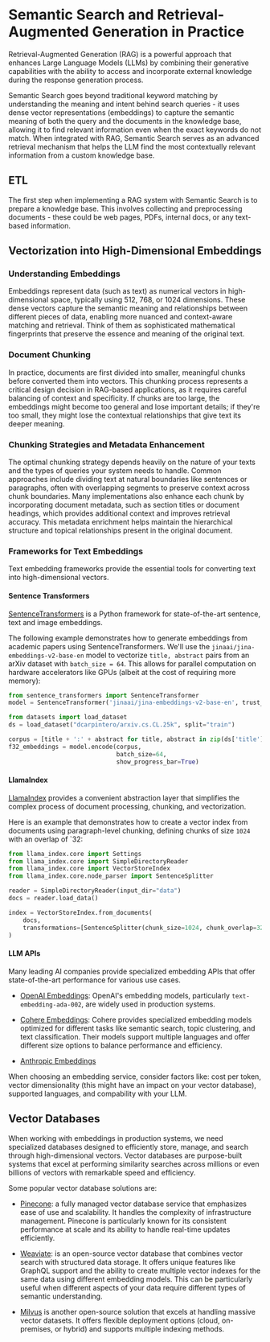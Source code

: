 # Semantic Search and Retrieval-Augmented Generation in Practice

Retrieval-Augmented Generation (RAG) is a powerful approach that enhances Large Language Models (LLMs) by combining their generative capabilities with the ability to access and incorporate external knowledge during the response generation process.

Semantic Search goes beyond traditional keyword matching by understanding the meaning and intent behind search queries - it uses dense vector representations (embeddings) to capture the semantic meaning of both the query and the documents in the knowledge base, allowing it to find relevant information even when the exact keywords do not match. When integrated with RAG, Semantic Search serves as an advanced retrieval mechanism that helps the LLM find the most contextually relevant information from a custom knowledge base.

## ETL

The first step when implementing a RAG system with Semantic Search is to prepare a knowledge base. This involves collecting and preprocessing documents - these could be web pages, PDFs, internal docs, or any text-based information.

## Vectorization into High-Dimensional Embeddings

### Understanding Embeddings

Embeddings represent data (such as text) as numerical vectors in high-dimensional space, typically using 512, 768, or 1024 dimensions. These dense vectors capture the semantic meaning and relationships between different pieces of data, enabling more nuanced and context-aware matching and retrieval. Think of them as sophisticated mathematical fingerprints that preserve the essence and meaning of the original text.

### Document Chunking

In practice, documents are first divided into smaller, meaningful chunks before converted them into vectors. This chunking process represents a critical design decision in RAG-based applications, as it requires careful balancing of context and specificity. If chunks are too large, the embeddings might become too general and lose important details; if they're too small, they might lose the contextual relationships that give text its deeper meaning.

### Chunking Strategies and Metadata Enhancement

The optimal chunking strategy depends heavily on the nature of your texts and the types of queries your system needs to handle. Common approaches include dividing text at natural boundaries like sentences or paragraphs, often with overlapping segments to preserve context across chunk boundaries. Many implementations also enhance each chunk by incorporating document metadata, such as section titles or document headings, which provides additional context and improves retrieval accuracy. This metadata enrichment helps maintain the hierarchical structure and topical relationships present in the original document.

### Frameworks for Text Embeddings

Text embedding frameworks provide the essential tools for converting text into high-dimensional vectors.

#### Sentence Transformers

[SentenceTransformers](https://huggingface.co/sentence-transformers) is a Python framework for state-of-the-art sentence, text and image embeddings.

The following example demonstrates how to generate embeddings from academic papers using SentenceTransformers. We'll use the `jinaai/jina-embeddings-v2-base-en` model to vectorize `title, abstract` pairs from an arXiv dataset with `batch_size = 64`. This allows for parallel computation on hardware accelerators like GPUs (albeit at the cost of requiring more memory): 

```python
from sentence_transformers import SentenceTransformer
model = SentenceTransformer('jinaai/jina-embeddings-v2-base-en', trust_remote_code=True)

from datasets import load_dataset
ds = load_dataset("dcarpintero/arxiv.cs.CL.25k", split="train")

corpus = [title + ':' + abstract for title, abstract in zip(ds['title'], ds['abstract'])]
f32_embeddings = model.encode(corpus,
                              batch_size=64,
                              show_progress_bar=True)
```

#### LlamaIndex

[LlamaIndex](https://docs.llamaindex.ai/en/stable/) provides a convenient abstraction layer that simplifies the complex process of document processing, chunking, and vectorization. 

Here is an example that demonstrates how to create a vector index from documents using paragraph-level chunking, defining chunks of size `1024` with an overlap of `32:

```python
from llama_index.core import Settings
from llama_index.core import SimpleDirectoryReader
from llama_index.core import VectorStoreIndex
from llama_index.core.node_parser import SentenceSplitter

reader = SimpleDirectoryReader(input_dir="data")
docs = reader.load_data()

index = VectorStoreIndex.from_documents(
    docs,
    transformations=[SentenceSplitter(chunk_size=1024, chunk_overlap=32)],
)
```

#### LLM APIs

Many leading AI companies provide specialized embedding APIs that offer state-of-the-art performance for various use cases. 

- [OpenAI Embeddings](https://platform.openai.com/docs/guides/embeddings): OpenAI's embedding models, particularly `text-embedding-ada-002`, are widely used in production systems.

- [Cohere Embeddings](https://docs.cohere.com/v2/docs/embeddings): Cohere provides specialized embedding models optimized for different tasks like semantic search, topic clustering, and text classification. Their models support multiple languages and offer different size options to balance performance and efficiency.

- [Anthropic Embeddings](https://docs.anthropic.com/en/docs/build-with-claude/embeddings)

When choosing an embedding service, consider factors like: cost per token, vector dimensionality (this might have an impact on your vector database), supported languages, and compability with your LLM.

## Vector Databases

When working with embeddings in production systems, we need specialized databases designed to efficiently store, manage, and search through high-dimensional vectors. Vector databases are purpose-built systems that excel at performing similarity searches across millions or even billions of vectors with remarkable speed and efficiency.

Some popular vector database solutions are:

- [Pinecone](https://www.pinecone.io/): a fully managed vector database service that emphasizes ease of use and scalability. It handles the complexity of infrastructure management. Pinecone is particularly known for its consistent performance at scale and its ability to handle real-time updates efficiently.

- [Weaviate](https://weaviate.io/): is an open-source vector database that combines vector search with structured data storage. It offers unique features like GraphQL support and the ability to create multiple vector indexes for the same data using different embedding models. This can be particularly useful when different aspects of your data require different types of semantic understanding.

- [Milvus](https://milvus.io/) is another open-source solution that excels at handling massive vector datasets. It offers flexible deployment options (cloud, on-premises, or hybrid) and supports multiple indexing methods.

